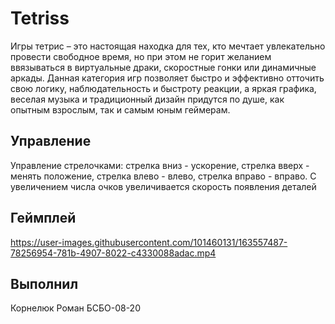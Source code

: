 # Tetriss

Игры тетрис – это настоящая находка для тех, кто мечтает увлекательно провести свободное время, но при этом не горит желанием ввязываться в виртуальные драки, скоростные гонки или динамичные аркады. Данная категория игр позволяет быстро и эффективно отточить свою логику, наблюдательность и быстроту реакции, а яркая графика, веселая музыка и традиционный дизайн придутся по душе, как опытным взрослым, так и самым юным геймерам.

## Управление 

Управление стрелочками: стрелка вниз - ускорение, стрелка вверх - менять положение, стрелка влево - влево, стрелка вправо - вправо. С увеличением числа очков увеличивается скорость появления деталей 

## Геймплей 


https://user-images.githubusercontent.com/101460131/163557487-78256954-781b-4907-8022-c4330088adac.mp4

 

## Выполнил 
Корнелюк Роман БСБО-08-20
